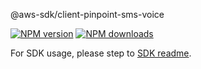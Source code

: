 @aws-sdk/client-pinpoint-sms-voice

[![NPM version](https://img.shields.io/npm/v/@aws-sdk/client-pinpoint-sms-voice/beta.svg)](https://www.npmjs.com/package/@aws-sdk/client-pinpoint-sms-voice)
[![NPM downloads](https://img.shields.io/npm/dm/@aws-sdk/client-pinpoint-sms-voice.svg)](https://www.npmjs.com/package/@aws-sdk/client-pinpoint-sms-voice)

For SDK usage, please step to [SDK readme](https://github.com/aws/aws-sdk-js-v3).
